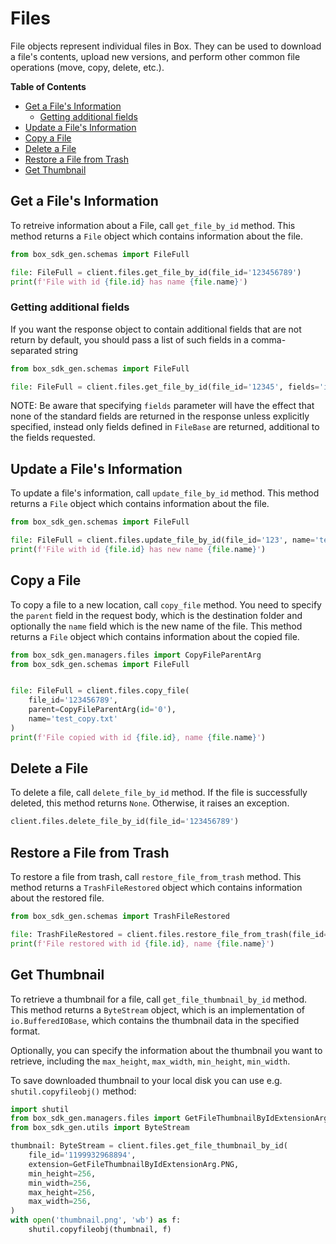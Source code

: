 # Files

File objects represent individual files in Box. They can be used to download a
file's contents, upload new versions, and perform other common file operations
(move, copy, delete, etc.).

<!-- START doctoc generated TOC please keep comment here to allow auto update -->
<!-- DON'T EDIT THIS SECTION, INSTEAD RE-RUN doctoc TO UPDATE -->
**Table of Contents**

- [Get a File's Information](#get-a-files-information)
  - [Getting additional fields](#getting-additional-fields)
- [Update a File's Information](#update-a-files-information)
- [Copy a File](#copy-a-file)
- [Delete a File](#delete-a-file)
- [Restore a File from Trash](#restore-a-file-from-trash)
- [Get Thumbnail](#get-thumbnail)

<!-- END doctoc generated TOC please keep comment here to allow auto update -->

## Get a File's Information

To retreive information about a File, call `get_file_by_id` method. This method returns a `File` object which contains information about the file.

<!-- sample get_files_id -->

```python
from box_sdk_gen.schemas import FileFull

file: FileFull = client.files.get_file_by_id(file_id='123456789')
print(f'File with id {file.id} has name {file.name}')
```

### Getting additional fields

If you want the response object to contain additional fields that are not return by default, you should pass a list of
such fields in a comma-separated string

```python
from box_sdk_gen.schemas import FileFull

file: FileFull = client.files.get_file_by_id(file_id='12345', fields='is_externally_owned,has_collaborations')
```

NOTE: Be aware that specifying `fields` parameter will have the effect that none of the standard fields
are returned in the response unless explicitly specified, instead only fields defined in `FileBase`
are returned, additional to the fields requested.

## Update a File's Information

To update a file's information, call `update_file_by_id` method. This method returns a `File` object which contains information about the file.

<!-- sample put_files_id -->

```python
from box_sdk_gen.schemas import FileFull

file: FileFull = client.files.update_file_by_id(file_id='123', name='test.txt', description='Test file')
print(f'File with id {file.id} has new name {file.name}')
```

## Copy a File

To copy a file to a new location, call `copy_file` method.
You need to specify the `parent` field in the request body, which is the destination folder and optionally the `name` field which is the new name of the file.
This method returns a `File` object which contains information about the copied file.

<!-- sample post_files_id_copy -->

```python
from box_sdk_gen.managers.files import CopyFileParentArg
from box_sdk_gen.schemas import FileFull


file: FileFull = client.files.copy_file(
    file_id='123456789',
    parent=CopyFileParentArg(id='0'),
    name='test_copy.txt'
)
print(f'File copied with id {file.id}, name {file.name}')
```

## Delete a File

To delete a file, call `delete_file_by_id` method. If the file is successfully deleted, this method returns `None`. Otherwise, it raises an exception.

<!-- sample delete_files_id -->

```python
client.files.delete_file_by_id(file_id='123456789')
```

## Restore a File from Trash

To restore a file from trash, call `restore_file_from_trash` method.
This method returns a `TrashFileRestored` object which contains information about the restored file.

<!-- sample post_files_id -->

```python
from box_sdk_gen.schemas import TrashFileRestored

file: TrashFileRestored = client.files.restore_file_from_trash(file_id='123456789')
print(f'File restored with id {file.id}, name {file.name}')
```

## Get Thumbnail

To retrieve a thumbnail for a file, call `get_file_thumbnail_by_id` method. This method returns a `ByteStream` object,
which is an implementation of `io.BufferedIOBase`, which contains the thumbnail data in the specified format.

Optionally, you can specify the information about the thumbnail you want to retrieve,
including the `max_height`, `max_width`, `min_height`, `min_width`.

To save downloaded thumbnail to your local disk you can use e.g. `shutil.copyfileobj()` method:

<!-- sample get_files_id_thumbnail_id -->

```python
import shutil
from box_sdk_gen.managers.files import GetFileThumbnailByIdExtensionArg
from box_sdk_gen.utils import ByteStream

thumbnail: ByteStream = client.files.get_file_thumbnail_by_id(
    file_id='1199932968894',
    extension=GetFileThumbnailByIdExtensionArg.PNG,
    min_height=256,
    min_width=256,
    max_height=256,
    max_width=256,
)
with open('thumbnail.png', 'wb') as f:
    shutil.copyfileobj(thumbnail, f)
```
